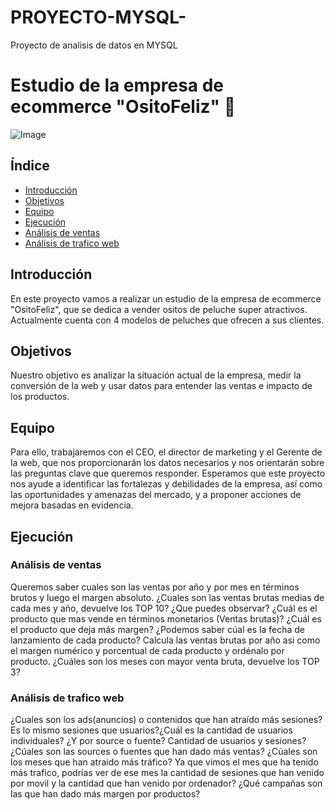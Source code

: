 # PROYECTO-MYSQL-
Proyecto de analisis de datos en MYSQL

# Estudio de la empresa de ecommerce "OsitoFeliz" 🧸

![Image](https://user-images.githubusercontent.com/106395421/230603386-18f12bbd-bab6-4483-bc20-0157b5ed9c2b.jpg)

## Índice
- [Introducción](#introducción)
- [Objetivos](#objetivos)
- [Equipo](#equipo)
- [Ejecución](#ejecución)
- [Análisis de ventas](#análisis-de-ventas)
- [Análisis de trafico web](#análisis-de-tráfico-web)

## Introducción
En este proyecto vamos a realizar un estudio de la empresa de ecommerce "OsitoFeliz", que se dedica a vender ositos de peluche super atractivos. Actualmente cuenta con 4 modelos de peluches que ofrecen a sus clientes.

## Objetivos
Nuestro objetivo es analizar la situación actual de la empresa, medir la conversión de la web y usar datos para entender las ventas e impacto de los productos.

## Equipo
Para ello, trabajaremos con el CEO, el director de marketing y el Gerente de la web, que nos proporcionarán los datos necesarios y nos orientarán sobre las preguntas clave que queremos responder. Esperamos que este proyecto nos ayude a identificar las fortalezas y debilidades de la empresa, así como las oportunidades y amenazas del mercado, y a proponer acciones de mejora basadas en evidencia.

## Ejecución

### Análisis de ventas
Queremos saber cuales son las ventas por año y por mes en términos brutos y luego el margen absoluto.
¿Cuales son las ventas brutas medias de cada mes y año, devuelve los TOP 10? ¿Que puedes observar?
¿Cuál es el producto que mas vende en términos monetarios (Ventas brutas)?
¿Cuál es el producto que deja más margen?
¿Podemos saber cúal es la fecha de lanzamiento de cada producto?
Calcula las ventas brutas por año asi como el margen numérico y porcentual de cada producto y ordénalo por producto.
¿Cuáles son los meses con mayor venta bruta, devuelve los TOP 3?

### Análisis de trafico web
¿Cuales son los ads(anuncios) o contenidos que han atraído más sesiones?
Es lo mismo sesiones que usuarios?¿Cuál es la cantidad de usuarios individuales?
¿Y por source o fuente? Cantidad de usuarios y sesiones?
¿Cúales son las sources o fuentes que han dado más ventas?
¿Cúales son los meses que han atraido más tráfico?
Ya que vimos el mes que ha tenido más trafico, podrías ver de ese mes la cantidad de sesiones que han venido por movil y la cantidad que han venido por ordenador?
¿Qué campañas son las que han dado más margen por productos?
